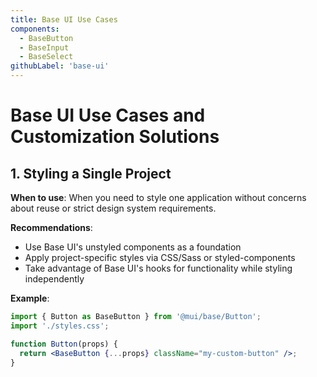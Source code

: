 ```yaml
---
title: Base UI Use Cases
components:
  - BaseButton
  - BaseInput
  - BaseSelect
githubLabel: 'base-ui'
---
```


# Base UI Use Cases and Customization Solutions

## 1. Styling a Single Project

**When to use**: When you need to style one application without concerns about reuse or strict design system requirements.

**Recommendations**:
- Use Base UI's unstyled components as a foundation
- Apply project-specific styles via CSS/Sass or styled-components
- Take advantage of Base UI's hooks for functionality while styling independently

**Example**:

```jsx
import { Button as BaseButton } from '@mui/base/Button';
import './styles.css';

function Button(props) {
  return <BaseButton {...props} className="my-custom-button" />;
}
